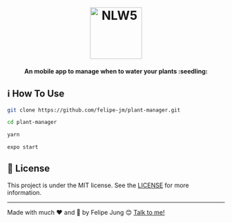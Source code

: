 <h1 align="center">
    <img width="120" alt="NLW5" src="https://res.cloudinary.com/dqcqifjms/image/upload/v1618838925/felipejung/plantmanager-logo.png" />
    <br>
</h1>

<h4 align="center">
  An mobile app to manage when to water your plants :seedling:
</h4>

## :information_source: How To Use

```bash
git clone https://github.com/felipe-jm/plant-manager.git

cd plant-manager

yarn

expo start
```

## :memo: License

This project is under the MIT license. See the [LICENSE](https://github.com/felipe-jm/plant-manager/blob/master/LICENSE) for more information.

---

Made with much :heart: and :muscle: by Felipe Jung :blush: <a href="https://www.linkedin.com/in/felipe-jung/">Talk to me!</a>
